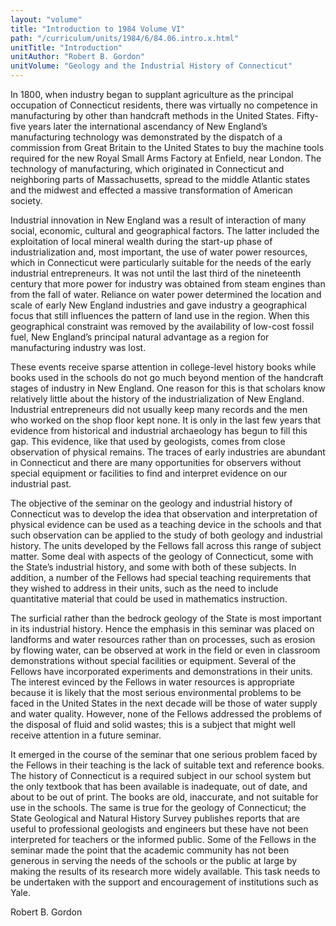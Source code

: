 ```yaml
---
layout: "volume"
title: "Introduction to 1984 Volume VI"
path: "/curriculum/units/1984/6/84.06.intro.x.html"
unitTitle: "Introduction"
unitAuthor: "Robert B. Gordon"
unitVolume: "Geology and the Industrial History of Connecticut"
---
```

<body>
 <p>
  In 1800, when industry began to supplant agriculture as the principal occupation of Connecticut residents, there was virtually no competence in manufacturing by other than handcraft methods in the United States. Fifty-five years later the international ascendancy of New England’s manufacturing technology was demonstrated by the dispatch of a commission from Great Britain to the United States to buy the machine tools required for the new Royal Small Arms Factory at Enfield, near London. The technology of manufacturing, which originated in Connecticut and neighboring parts of Massachusetts, spread to the middle Atlantic states and the midwest and effected a massive transformation of American society.
 </p>
 <p>
  Industrial innovation in New England was a result of interaction of many social, economic, cultural and geographical factors. The latter included the exploitation of local mineral wealth during the start-up phase of industrialization and, most important, the use of water power resources, which in Connecticut were particularly suitable for the needs of the early industrial entrepreneurs. It was not until the last third of the nineteenth century that more power for industry was obtained from steam engines than from the fall of water. Reliance on water power determined the location and scale of early New England industries and gave industry a geographical focus that still influences the pattern of land use in the region. When this geographical constraint was removed by the availability of low-cost fossil fuel, New England’s principal natural advantage as a region for manufacturing industry was lost.
 </p>
 <p>
  These events receive sparse attention in college-level history books while books used in the schools do not go much beyond mention of the handcraft stages of industry in New England. One reason for this is that scholars know relatively little about the history of the industrialization of New England. Industrial entrepreneurs did not usually keep many records and the men who worked on the shop floor kept none. It is only in the last few years that evidence from historical and industrial archaeology has begun to fill this gap. This evidence, like that used by geologists, comes from close observation of physical remains. The traces of early industries are abundant in Connecticut and there are many opportunities for observers without special equipment or facilities to find and interpret evidence on our industrial past.
 </p>
 <p>
  The objective of the seminar on the geology and industrial history of Connecticut was to develop the idea that observation and interpretation of physical evidence can be used as a teaching device in the schools and that such observation can be applied to the study of both geology and industrial history. The units developed by the Fellows fall across this range of subject matter. Some deal with aspects of the geology of Connecticut, some with the State’s industrial history, and some with both of these subjects. In addition, a number of the Fellows had special teaching requirements that they wished to address in their units, such as the need to include quantitative material that could be used in mathematics instruction.
 </p>
 <p>
  The surficial rather than the bedrock geology of the State is most important in its industrial history. Hence the emphasis in this seminar was placed on landforms and water resources rather than on processes, such as erosion by flowing water, can be observed at work in the field or even in classroom demonstrations without special facilities or equipment. Several of the Fellows have incorporated experiments and demonstrations in their units. The interest evinced by the Fellows in water resources is appropriate because it is likely that the most serious environmental problems to be faced in the United States in the next decade will be those of water supply and water quality. However, none of the Fellows addressed the problems of the disposal of fluid and solid wastes; this is a subject that might well receive attention in a future seminar.
 </p>
 <p>
  It emerged in the course of the seminar that one serious problem faced by the Fellows in their teaching is the lack of suitable text and reference books. The history of Connecticut is a required subject in our school system but the only textbook that has been available is inadequate, out of date, and about to be out of print. The books are old, inaccurate, and not suitable for use in the schools. The same is true for the geology of Connecticut; the State Geological and Natural History Survey publishes reports that are useful to professional geologists and engineers but these have not been interpreted for teachers or the informed public. Some of the Fellows in the seminar made the point that the academic community has not been generous in serving the needs of the schools or the public at large by making the results of its research more widely available. This task needs to be undertaken with the support and encouragement of institutions such as Yale.
 </p>
 <p>
  Robert B. Gordon
 </p>

</body>